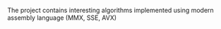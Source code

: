 The project contains interesting algorithms implemented using modern assembly language (MMX, SSE, AVX)
